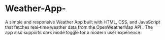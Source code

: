 # Weather-App-
A simple and responsive Weather App built with HTML, CSS, and JavaScript that fetches real-time weather data from the OpenWeatherMap API . The app also supports dark mode toggle for a modern user experience.
